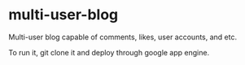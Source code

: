 # multi-user-blog
Multi-user blog capable of comments, likes, user accounts, and etc.


To run it, git clone it and deploy through google app engine.
